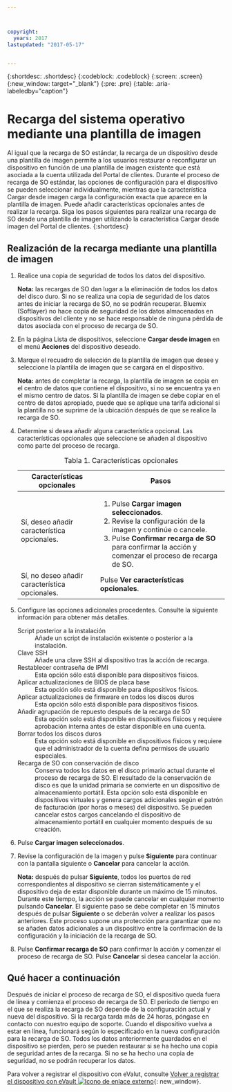 ```yaml
---



copyright:
  years: 2017
lastupdated: "2017-05-17"


---
```


{:shortdesc: .shortdesc}
{:codeblock: .codeblock}
{:screen: .screen}
{:new_window: target="_blank"}
{:pre: .pre}
{:table: .aria-labeledby="caption"}

# Recarga del sistema operativo mediante una plantilla de imagen
Al igual que la recarga de SO estándar, la recarga de un dispositivo desde una plantilla de imagen permite a los usuarios restaurar o reconfigurar un dispositivo en función de una plantilla de imagen existente que está asociada a la cuenta utilizada del Portal de clientes. Durante el proceso de recarga de SO estándar, las opciones de configuración para el dispositivo se pueden seleccionar individualmente, mientras que la característica Cargar desde imagen carga la configuración exacta que aparece en la plantilla de imagen. Puede añadir características opcionales antes de realizar la recarga.
Siga los pasos siguientes para realizar una recarga de SO desde una plantilla de imagen utilizando la característica Cargar desde imagen del Portal de clientes.
{:shortdesc}

## Realización de la recarga mediante una plantilla de imagen
1. Realice una copia de seguridad de todos los datos del dispositivo.
  
   **Nota:** las recargas de SO dan lugar a la eliminación de todos los datos del disco duro. Si no se realiza una copia de seguridad de los datos antes de iniciar la recarga de SO, no se podrán recuperar. Bluemix (Softlayer) no hace copia de seguridad de los datos almacenados en dispositivos del cliente y no se hace responsable de ninguna pérdida de datos asociada con el proceso de recarga de SO.
  
2. En la página Lista de dispositivos, seleccione **Cargar desde imagen** en el menú **Acciones** del dispositivo deseado.

3. Marque el recuadro de selección de la plantilla de imagen que desee y seleccione la plantilla de imagen que se cargará en el dispositivo.

   **Nota:** antes de completar la recarga, la plantilla de imagen se copia en el centro de datos que contiene el dispositivo, si no se encuentra ya en el mismo centro de datos. Si la plantilla de imagen se debe copiar en el centro de datos apropiado, puede que se aplique una tarifa adicional si la plantilla no se suprime de la ubicación después de que se realice la recarga de SO.
  
4. Determine si desea añadir alguna característica opcional. Las características opcionales que seleccione se añaden al dispositivo como parte del proceso de recarga.
   
   <table>
   <CAPTION>Tabla 1. Características opcionales</CAPTION>
   <THEAD>
   <TR>
   <th>Características opcionales</th>
   <th>Pasos</th>
   </TR>
   </THEAD>
   <TBODY>
   <tr>
   </tr>
   <tr>
   <td>Sí, deseo añadir característica opcionales.</td>
   <td>
   <ol>
   <li>Pulse <b>Cargar imagen seleccionados</b>.</li>
   <li>Revise la configuración de la imagen y continúe o cancele.</li>
   <li>Pulse <b>Confirmar recarga de SO</b> para confirmar la acción y comenzar el proceso de recarga de SO.</li>
   </ol>
   </td>
   </tr>
   <tr>
   <td>Sí, no deseo añadir característica opcionales.</td>
   <td>Pulse <b>Ver características opcionales</b>.</td>
   </tr>
   </TBODY>
   </table>

5. Configure las opciones adicionales procedentes. Consulte la siguiente información para obtener más detalles.
   
   <dl>
   <dt>Script posterior a la instalación</dt>
   <dd>Añade un script de instalación existente o posterior a la instalación.</dd>
   <dt>Clave SSH</dt>
   <dd>Añade una clave SSH al dispositivo tras la acción de recarga. </dd>
   <dt>Restablecer contraseña de IPMI</dt>
   <dd> Esta opción sólo está disponible para dispositivos físicos. </dd>
   <dt>Aplicar actualizaciones de BIOS de placa base</dt>
   <dd>Esta opción sólo está disponible para dispositivos físicos. </dd>
   <dt>Aplicar actualizaciones de firmware en todos los discos duros</dt>
   <dd>Esta opción sólo está disponible para dispositivos físicos.</dd>
   <dt>Añadir agrupación de repuesto después de la recarga de SO</dt>
   <dd>Esta opción solo está disponible en dispositivos físicos y requiere aprobación interna antes de estar disponible en una cuenta.</dd>
   <dt>Borrar todos los discos duros</dt>
   <dd> Esta opción solo está disponible en dispositivos físicos y requiere que el administrador de la cuenta defina permisos de usuario especiales.</dd>
   <dt>Recarga de SO con conservación de disco</dt>
   <dd>Conserva todos los datos en el disco primario actual durante el proceso de recarga de SO. El resultado de la conservación de disco es que la unidad primaria se convierte en un dispositivo de almacenamiento portátil. Esta opción solo está disponible en dispositivos virtuales y genera cargos adicionales según el patrón de facturación (por horas o meses) del dispositivo. Se pueden cancelar estos cargos cancelando el dispositivo de almacenamiento portátil en cualquier momento después de su creación.</dd>
   </dl>

6. Pulse **Cargar imagen seleccionados**.

7. Revise la configuración de la imagen y pulse **Siguiente** para continuar con la pantalla siguiente o **Cancelar** para cancelar la acción.

   **Nota:** después de pulsar **Siguiente**, todos los puertos de red correspondientes al dispositivo se cierran sistemáticamente y el dispositivo deja de estar disponible durante un máximo de 15 minutos. Durante este tiempo, la acción se puede cancelar en cualquier momento pulsando **Cancelar**. El siguiente paso se debe completar en 15 minutos después de pulsar **Siguiente** o se deberán volver a realizar los pasos anteriores. Este proceso supone una protección para garantizar que no se añaden datos adicionales a un dispositivo entre la confirmación de la configuración y la iniciación de la recarga de SO.

8. Pulse **Confirmar recarga de SO** para confirmar la acción y comenzar el proceso de recarga de SO. Pulse **Cancelar** si desea cancelar la acción.

## Qué hacer a continuación
Después de iniciar el proceso de recarga de SO, el dispositivo queda fuera de línea y comienza el proceso de recarga de SO.
El periodo de tiempo en el que se realiza la recarga de SO depende de la configuración actual y nueva del dispositivo.
Si la recarga tarda más de 24 horas, póngase en contacto con nuestro equipo de soporte. Cuando el dispositivo vuelva a estar en línea, funcionará según lo especificado en la nueva configuración para la recarga de SO. Todos los datos anteriormente guardados en el dispositivo se pierden, pero se pueden restaurar si se ha hecho una copia de seguridad antes de la recarga. Si no se ha hecho una copia de seguridad, no se podrán recuperar los datos.

 Para volver a registrar el dispositivo con eValut, consulte [Volver a registrar el dispositivo con eVault ![Icono de enlace externo](../icons/launch-glyph.svg "Icono de enlace externo")](https://knowledgelayer.softlayer.com/procedure/how-do-i-re-register-evault){: new_window}.
